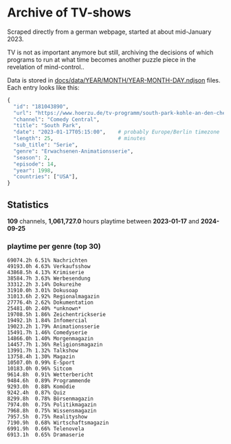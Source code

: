 # Archive of TV-shows

Scraped directly from a german webpage, started at about mid-January 2023.

TV is not as important anymore but still, archiving the decisions of which programs to run at what time
becomes another puzzle piece in the revelation of mind-control.. 

Data is stored in [docs/data/YEAR/MONTH/YEAR-MONTH-DAY.ndjson](docs/data/) files. 
Each entry looks like this:

```python
{
  "id": "181043890", 
  "url": "https://www.hoerzu.de/tv-programm/south-park-kohle-an-den-chefkoch/bid_181043890/", 
  "channel": "Comedy Central", 
  "title": "South Park", 
  "date": "2023-01-17T05:15:00",    # probably Europe/Berlin timezone 
  "length": 25,                     # minutes 
  "sub_title": "Serie", 
  "genre": "Erwachsenen-Animationsserie", 
  "season": 2, 
  "episode": 14, 
  "year": 1998, 
  "countries": ["USA"],
}
```

## Statistics

**109** channels, **1,061,727.0** hours playtime between **2023-01-17** and **2024-09-25**


### playtime per genre (top 30)

    69074.2h 6.51% Nachrichten
    49193.0h 4.63% Verkaufsshow
    43868.5h 4.13% Krimiserie
    38584.7h 3.63% Werbesendung
    33312.2h 3.14% Dokureihe
    31910.0h 3.01% Dokusoap
    31013.6h 2.92% Regionalmagazin
    27776.4h 2.62% Dokumentation
    25481.0h 2.40% *unknown*
    19708.5h 1.86% Zeichentrickserie
    19492.1h 1.84% Infomercial
    19023.2h 1.79% Animationsserie
    15491.7h 1.46% Comedyserie
    14866.0h 1.40% Morgenmagazin
    14457.7h 1.36% Religionsmagazin
    13991.7h 1.32% Talkshow
    13758.4h 1.30% Magazin
    10507.0h 0.99% E-Sport
    10183.0h 0.96% Sitcom
    9614.8h  0.91% Wetterbericht
    9484.6h  0.89% Programmende
    9293.0h  0.88% Komödie
    9242.4h  0.87% Quiz
    8299.8h  0.78% Börsenmagazin
    7974.0h  0.75% Politikmagazin
    7968.8h  0.75% Wissensmagazin
    7957.5h  0.75% Realityshow
    7190.9h  0.68% Wirtschaftsmagazin
    6991.9h  0.66% Telenovela
    6913.1h  0.65% Dramaserie
